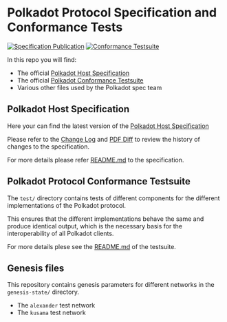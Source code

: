 # Polkadot Protocol Specification and Conformance Tests

[![Specification Publication](https://github.com/w3f/polkadot-spec/workflows/Specification%20Publication/badge.svg)](https://github.com/w3f/polkadot-spec/actions?query=workflow%3A%22Specification+Publication%22)
[![Conformance Testsuite](https://github.com/w3f/polkadot-spec/workflows/Conformance%20Testsuite/badge.svg)](https://github.com/w3f/polkadot-spec/actions?query=workflow%3A%22Conformance+Testsuite%22)

In this repo you will find:

- The official [Polkadot Host Specification](./polkadot-host-spec/)
- The official [Polkadot Conformance Testsuite](./test/)
- Various other files used by the Polkadot spec team

## Polkadot Host Specification

Here your can find the latest version of the [Polkadot Host Specification](./polkadot-host-spec/polkadot_host_spec.pdf)

Please refer to the [Change Log](./polkadot-host-spec/pdre_change_log.org) and [PDF Diff](./polkadot-host-spec/polkadot_host_spec-diffed-updates.pdf) to review the history of changes to the specification.

For more details please refer [README.md](./polkadot-host-spec/README.md) to the specification.

## Polkadot Protocol Conformance Testsuite

The `test/` directory contains tests of different components for the different implementations of the Polkadot protocol.

This ensures that the different implementations behave the same and produce identical output, which is the necessary basis for the interoperability of all Polkadot clients.

For more details plese see the [README.md](./test/README.md) of the testsuite.

## Genesis files

This repository contains genesis parameters for different networks in the `genesis-state/` directory.
- The `alexander` test network
- The `kusama` test network

